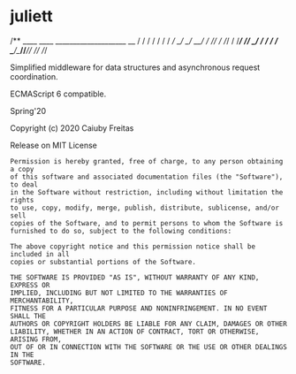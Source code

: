 # juliett
/**
        ____  ____   ____________________
    __ / / / / / /  /  _/ __/_  __/_  __/
   / // / /_/ / /___/ // _/  / /   / /   
   \___/\____/____/___/___/ /_/   /_/    
                                                                                  
        
   Simplified middleware for data structures and asynchronous request coordination.
 
   ECMAScript 6 compatible.  
                           
   Spring'20
  
   Copyright (c) 2020 Caiuby Freitas
  
   Release on MIT License
  
    Permission is hereby granted, free of charge, to any person obtaining a copy
    of this software and associated documentation files (the "Software"), to deal
    in the Software without restriction, including without limitation the rights
    to use, copy, modify, merge, publish, distribute, sublicense, and/or sell
    copies of the Software, and to permit persons to whom the Software is
    furnished to do so, subject to the following conditions:

    The above copyright notice and this permission notice shall be included in all
    copies or substantial portions of the Software.

    THE SOFTWARE IS PROVIDED "AS IS", WITHOUT WARRANTY OF ANY KIND, EXPRESS OR
    IMPLIED, INCLUDING BUT NOT LIMITED TO THE WARRANTIES OF MERCHANTABILITY,
    FITNESS FOR A PARTICULAR PURPOSE AND NONINFRINGEMENT. IN NO EVENT SHALL THE
    AUTHORS OR COPYRIGHT HOLDERS BE LIABLE FOR ANY CLAIM, DAMAGES OR OTHER
    LIABILITY, WHETHER IN AN ACTION OF CONTRACT, TORT OR OTHERWISE, ARISING FROM,
    OUT OF OR IN CONNECTION WITH THE SOFTWARE OR THE USE OR OTHER DEALINGS IN THE
    SOFTWARE.
    
 
